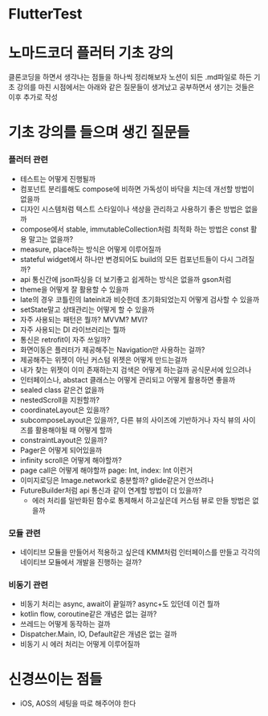 # FlutterTest

# 노마드코더 플러터 기초 강의
클론코딩을 하면서 생각나는 점들을 하나씩 정리해보자
노션이 되든 .md파일로 하든
기초 강의를 마친 시점에서는 아래와 같은 질문들이 생겨났고 공부하면서 생기는 것들은 이후 추가로 작성

# 기초 강의를 들으며 생긴 질문들 
### 플러터 관련
* 테스트는 어떻게 진행될까
* 컴포넌트 분리를해도 compose에 비하면 가독성이 바닥을 치는데 개선할 방법이 없을까
* 디자인 시스템처럼 텍스트 스타일이나 색상을 관리하고 사용하기 좋은 방법은 없을까
* compose에서 stable, immutableCollection처럼 최적화 하는 방법은 const 활용 말고는 없을까?
* measure, place하는 방식은 어떻게 이루어질까
* stateful widget에서 하나만 변경되어도 build의 모든 컴포넌트들이 다시 그려질까?
* api 통신간에 json파싱을 더 보기좋고 쉽게하는 방식은 없을까 gson처럼
* theme을 어떻게 잘 활용할 수 있을까
* late의 경우 코틀린의 lateinit과 비슷한데 초기화되었는지 어떻게 검사할 수 있을까
* setState말고 상태관리는 어떻게 할 수 있을까
* 자주 사용되는 패턴은 뭘까? MVVM? MVI?
* 자주 사용되는 DI 라이브러리는 뭘까
* 통신은 retrofit이 자주 쓰일까?
* 화면이동은 플러터가 제공해주는 Navigation만 사용하는 걸까?
* 제공해주는 위젯이 아닌 커스텀 위젯은 어떻게 만드는걸까
* 내가 찾는 위젯이 이미 존재하는지 검색은 어떻게 하는걸까 공식문서에 있으려나
* 인터페이스나, abstact 클래스는 어떻게 관리되고 어떻게 활용하면 좋을까
* sealed class 같은건 없을까
* nestedScroll을 지원할까?
* coordinateLayout은 있을까?
* subcomposeLayout은 있을까?, 다른 뷰의 사이즈에 기반하거나 자식 뷰의 사이즈를 활용해야될 때 어떻게 할까 
* constraintLayout은 있을까?
* Pager은 어떻게 되어있을까
* infinity scroll은 어떻게 해야할까?
* page call은 어떻게 해야할까 page: Int, index: Int 이런거
* 이미지로딩은 Image.network로 충분할까? glide같은거 안쓰려나
* FutureBuilder처럼 api 통신과 같이 연계할 방법이 더 있을까?
  * 에러 처리를 일반화된 함수로 통제해서 하고싶은데 커스텀 뷰로 만들 방법은 없을까

### 모듈 관련
* 네이티브 모듈을 만들어서 적용하고 싶은데 KMM처럼 인터페이스를 만들고 각각의 네이티브 모듈에서 개발을 진행하는 걸까?

### 비동기 관련
* 비동기 처리는 async, await이 끝일까? async+도 있던데 이건 뭘까
* kotlin flow, coroutine같은 개념은 없는 걸까?
* 쓰레드는 어떻게 동작하는 걸까
* Dispatcher.Main, IO, Default같은 개념은 없는 걸까
* 비동기 시 에러 처리는 어떻게 이루어질까


# 신경쓰이는 점들
* iOS, AOS의 세팅을 따로 해주어야 한다
